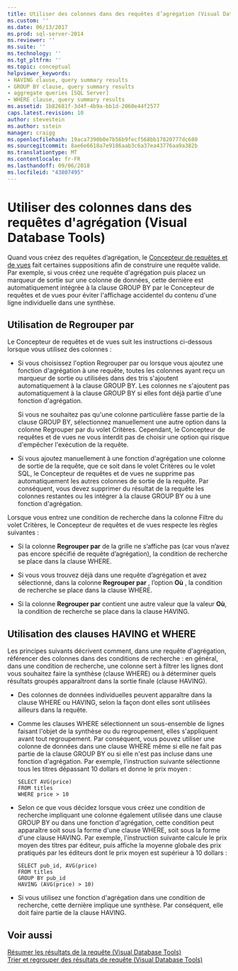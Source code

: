 ```yaml
---
title: Utiliser des colonnes dans des requêtes d’agrégation (Visual Database Tools) | Microsoft Docs
ms.custom: ''
ms.date: 06/13/2017
ms.prod: sql-server-2014
ms.reviewer: ''
ms.suite: ''
ms.technology: ''
ms.tgt_pltfrm: ''
ms.topic: conceptual
helpviewer_keywords:
- HAVING clause, query summary results
- GROUP BY clause, query summary results
- aggregate queries [SQL Server]
- WHERE clause, query summary results
ms.assetid: 1b82681f-3d4f-4b9a-bb1d-2060e44f2577
caps.latest.revision: 10
author: stevestein
ms.author: sstein
manager: craigg
ms.openlocfilehash: 19aca7390b0e7b56b9fecf568bb17820777dc680
ms.sourcegitcommit: 8ae6e6618a7e9186aab3c6a37ea43776aa9a382b
ms.translationtype: MT
ms.contentlocale: fr-FR
ms.lasthandoff: 09/06/2018
ms.locfileid: "43807495"
---
```

# <a name="work-with-columns-in-aggregate-queries-visual-database-tools"></a>Utiliser des colonnes dans des requêtes d'agrégation (Visual Database Tools)
  Quand vous créez des requêtes d’agrégation, le [Concepteur de requêtes et de vues](visual-database-tools.md) fait certaines suppositions afin de construire une requête valide. Par exemple, si vous créez une requête d'agrégation puis placez un marqueur de sortie sur une colonne de données, cette dernière est automatiquement intégrée à la clause GROUP BY par le Concepteur de requêtes et de vues pour éviter l'affichage accidentel du contenu d'une ligne individuelle dans une synthèse.  
  
## <a name="using-group-by"></a>Utilisation de Regrouper par  
 Le Concepteur de requêtes et de vues suit les instructions ci-dessous lorsque vous utilisez des colonnes :  
  
-   Si vous choisissez l'option Regrouper par ou lorsque vous ajoutez une fonction d'agrégation à une requête, toutes les colonnes ayant reçu un marqueur de sortie ou utilisées dans des tris s'ajoutent automatiquement à la clause GROUP BY. Les colonnes ne s'ajoutent pas automatiquement à la clause GROUP BY si elles font déjà partie d'une fonction d'agrégation.  
  
     Si vous ne souhaitez pas qu'une colonne particulière fasse partie de la clause GROUP BY, sélectionnez manuellement une autre option dans la colonne Regrouper par du volet Critères. Cependant, le Concepteur de requêtes et de vues ne vous interdit pas de choisir une option qui risque d'empêcher l'exécution de la requête.  
  
-   Si vous ajoutez manuellement à une fonction d'agrégation une colonne de sortie de la requête, que ce soit dans le volet Critères ou le volet SQL, le Concepteur de requêtes et de vues ne supprime pas automatiquement les autres colonnes de sortie de la requête. Par conséquent, vous devez supprimer du résultat de la requête les colonnes restantes ou les intégrer à la clause GROUP BY ou à une fonction d'agrégation.  
  
 Lorsque vous entrez une condition de recherche dans la colonne Filtre du volet Critères, le Concepteur de requêtes et de vues respecte les règles suivantes :  
  
-   Si la colonne **Regrouper par** de la grille ne s’affiche pas (car vous n’avez pas encore spécifié de requête d’agrégation), la condition de recherche se place dans la clause WHERE.  
  
-   Si vous vous trouvez déjà dans une requête d’agrégation et avez sélectionné, dans la colonne **Regrouper par** , l’option **Où** , la condition de recherche se place dans la clause WHERE.  
  
-   Si la colonne **Regrouper par** contient une autre valeur que la valeur **Où**, la condition de recherche se place dans la clause HAVING.  
  
## <a name="using-the-having-and-where-clauses"></a>Utilisation des clauses HAVING et WHERE  
 Les principes suivants décrivent comment, dans une requête d'agrégation, référencer des colonnes dans des conditions de recherche : en général, dans une condition de recherche, une colonne sert à filtrer les lignes dont vous souhaitez faire la synthèse (clause WHERE) ou à déterminer quels résultats groupés apparaîtront dans la sortie finale (clause HAVING).  
  
-   Des colonnes de données individuelles peuvent apparaître dans la clause WHERE ou HAVING, selon la façon dont elles sont utilisées ailleurs dans la requête.  
  
-   Comme les clauses WHERE sélectionnent un sous-ensemble de lignes faisant l'objet de la synthèse ou du regroupement, elles s'appliquent avant tout regroupement. Par conséquent, vous pouvez utiliser une colonne de données dans une clause WHERE même si elle ne fait pas partie de la clause GROUP BY ou si elle n'est pas incluse dans une fonction d'agrégation. Par exemple, l'instruction suivante sélectionne tous les titres dépassant 10 dollars et donne le prix moyen :  
  
    ```  
    SELECT AVG(price)  
    FROM titles  
    WHERE price > 10  
    ```  
  
-   Selon ce que vous décidez lorsque vous créez une condition de recherche impliquant une colonne également utilisée dans une clause GROUP BY ou dans une fonction d'agrégation, cette condition peut apparaître soit sous la forme d'une clause WHERE, soit sous la forme d'une clause HAVING. Par exemple, l'instruction suivante calcule le prix moyen des titres par éditeur, puis affiche la moyenne globale des prix pratiqués par les éditeurs dont le prix moyen est supérieur à 10 dollars :  
  
    ```  
    SELECT pub_id, AVG(price)  
    FROM titles  
    GROUP BY pub_id  
    HAVING (AVG(price) > 10)  
    ```  
  
-   Si vous utilisez une fonction d'agrégation dans une condition de recherche, cette dernière implique une synthèse. Par conséquent, elle doit faire partie de la clause HAVING.  
  
## <a name="see-also"></a>Voir aussi  
 [Résumer les résultats de la requête &#40;Visual Database Tools&#41;](summarize-query-results-visual-database-tools.md)   
 [Trier et regrouper des résultats de requête &#40;Visual Database Tools&#41;](sort-and-group-query-results-visual-database-tools.md)  
  
  
